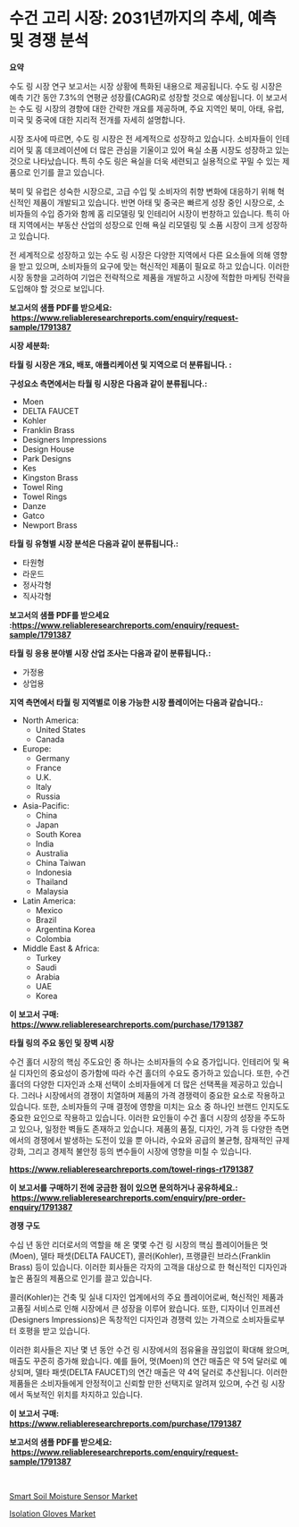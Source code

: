 <p><h1>수건 고리 시장: 2031년까지의 추세, 예측 및 경쟁 분석</h1></p><p><strong>요약</strong></p>
<p><p>수도 링 시장 연구 보고서는 시장 상황에 특화된 내용으로 제공됩니다. 수도 링 시장은 예측 기간 동안 7.3%의 연평균 성장률(CAGR)로 성장할 것으로 예상됩니다. 이 보고서는 수도 링 시장의 경향에 대한 간략한 개요를 제공하며, 주요 지역인 북미, 아태, 유럽, 미국 및 중국에 대한 지리적 전개를 자세히 설명합니다.</p><p>시장 조사에 따르면, 수도 링 시장은 전 세계적으로 성장하고 있습니다. 소비자들이 인테리어 및 홈 데코레이션에 더 많은 관심을 기울이고 있어 욕실 소품 시장도 성장하고 있는 것으로 나타났습니다. 특히 수도 링은 욕실을 더욱 세련되고 실용적으로 꾸밀 수 있는 제품으로 인기를 끌고 있습니다.</p><p>북미 및 유럽은 성숙한 시장으로, 고급 수입 및 소비자의 취향 변화에 대응하기 위해 혁신적인 제품이 개발되고 있습니다. 반면 아태 및 중국은 빠르게 성장 중인 시장으로, 소비자들의 수입 증가와 함께 홈 리모델링 및 인테리어 시장이 번창하고 있습니다. 특히 아태 지역에서는 부동산 산업의 성장으로 인해 욕실 리모델링 및 소품 시장이 크게 성장하고 있습니다.</p><p>전 세계적으로 성장하고 있는 수도 링 시장은 다양한 지역에서 다른 요소들에 의해 영향을 받고 있으며, 소비자들의 요구에 맞는 혁신적인 제품이 필요로 하고 있습니다. 이러한 시장 동향을 고려하여 기업은 전략적으로 제품을 개발하고 시장에 적합한 마케팅 전략을 도입해야 할 것으로 보입니다.</p></p>
<p><strong>보고서의 샘플 PDF를 받으세요: &nbsp;<a href="https://www.reliableresearchreports.com/enquiry/request-sample/1791387">https://www.reliableresearchreports.com/enquiry/request-sample/1791387</a></strong></p>
<p><strong>시장 세분화:</strong></p>
<p><strong> 타월 링 시장은 개요, 배포, 애플리케이션 및 지역으로 더 분류됩니다. :</strong></p>
<p><strong>구성요소 측면에서는 타월 링 시장은 다음과 같이 분류됩니다.:</strong></p>
<p><ul><li>Moen</li><li>DELTA FAUCET</li><li>Kohler</li><li>Franklin Brass</li><li>Designers Impressions</li><li>Design House</li><li>Park Designs</li><li>Kes</li><li>Kingston Brass</li><li>Towel Ring</li><li>Towel Rings</li><li>Danze</li><li>Gatco</li><li>Newport Brass</li></ul></p>
<p><strong> 타월 링 유형별 시장 분석은 다음과 같이 분류됩니다.:</strong></p>
<p><ul><li>타원형</li><li>라운드</li><li>정사각형</li><li>직사각형</li></ul></p>
<p><strong>보고서의 샘플 PDF를 받으세요 :<a href="https://www.reliableresearchreports.com/enquiry/request-sample/1791387">https://www.reliableresearchreports.com/enquiry/request-sample/1791387</a></strong></p>
<p><strong> 타월 링 응용 분야별 시장 산업 조사는 다음과 같이 분류됩니다.:</strong></p>
<p><ul><li>가정용</li><li>상업용</li></ul></p>
<p><strong>지역 측면에서 타월 링 지역별로 이용 가능한 시장 플레이어는 다음과 같습니다.:</strong></p>
<p><ul>
    <li>
        North America:
        <ul>
            <li>United States</li>
            <li>Canada</li>
        </ul>
    </li>
    <li>
        Europe:
        <ul>
            <li>Germany</li>
            <li>France</li>
            <li>U.K.</li>
            <li>Italy</li>
            <li>Russia</li>
        </ul>
    </li>
    <li>
        Asia-Pacific:
        <ul>
            <li>China</li>
            <li>Japan</li>
            <li>South Korea</li>
            <li>India</li>
            <li>Australia</li>
            <li>China Taiwan</li>
            <li>Indonesia</li>
            <li>Thailand</li>
            <li>Malaysia</li>
        </ul>
    </li>
    <li>
        Latin America:
        <ul>
            <li>Mexico</li>
            <li>Brazil</li>
            <li>Argentina Korea</li>
            <li>Colombia</li>
        </ul>
    </li>
    <li>
        Middle East & Africa:
        <ul>
            <li>Turkey</li>
            <li>Saudi</li>
            <li>Arabia</li>
            <li>UAE</li>
            <li>Korea</li>
        </ul>
    </li>
    </ul></p>
<p><strong>이 보고서 구매: &nbsp;<a href="https://www.reliableresearchreports.com/purchase/1791387">https://www.reliableresearchreports.com/purchase/1791387</a></strong></p>
<p><strong>타월 링의 주요 동인 및 장벽 시장</strong></p>
<p><p>수건 홀더 시장의 핵심 주도요인 중 하나는 소비자들의 수요 증가입니다. 인테리어 및 욕실 디자인의 중요성이 증가함에 따라 수건 홀더의 수요도 증가하고 있습니다. 또한, 수건 홀더의 다양한 디자인과 소재 선택이 소비자들에게 더 많은 선택폭을 제공하고 있습니다. 그러나 시장에서의 경쟁이 치열하며 제품의 가격 경쟁력이 중요한 요소로 작용하고 있습니다. 또한, 소비자들의 구매 결정에 영향을 미치는 요소 중 하나인 브랜드 인지도도 중요한 요인으로 작용하고 있습니다. 이러한 요인들이 수건 홀더 시장의 성장을 주도하고 있으나, 일정한 벽들도 존재하고 있습니다. 제품의 품질, 디자인, 가격 등 다양한 측면에서의 경쟁에서 발생하는 도전이 있을 뿐 아니라, 수요와 공급의 불균형, 잠재적인 규제 강화, 그리고 경제적 불안정 등의 변수들이 시장에 영향을 미칠 수 있습니다.</p></p>
<p><strong><a href="https://www.reliableresearchreports.com/towel-rings-r1791387">https://www.reliableresearchreports.com/towel-rings-r1791387</a></strong></p>
<p><strong>이 보고서를 구매하기 전에 궁금한 점이 있으면 문의하거나 공유하세요.: &nbsp;<a href="https://www.reliableresearchreports.com/enquiry/pre-order-enquiry/1791387">https://www.reliableresearchreports.com/enquiry/pre-order-enquiry/1791387</a></strong></p>
<p><strong>경쟁 구도</strong></p>
<p><p>수십 년 동안 리더로서의 역할을 해 온 몇몇 수건 링 시장의 핵심 플레이어들은 멋(Moen), 델타 패셋(DELTA FAUCET), 콜러(Kohler), 프랭클린 브라스(Franklin Brass) 등이 있습니다. 이러한 회사들은 각자의 고객을 대상으로 한 혁신적인 디자인과 높은 품질의 제품으로 인기를 끌고 있습니다.</p><p>콜러(Kohler)는 건축 및 실내 디자인 업계에서의 주요 플레이어로써, 혁신적인 제품과 고품질 서비스로 인해 시장에서 큰 성장을 이루어 왔습니다. 또한, 디자이너 인프레션(Designers Impressions)은 독창적인 디자인과 경쟁력 있는 가격으로 소비자들로부터 호평을 받고 있습니다.</p><p>이러한 회사들은 지난 몇 년 동안 수건 링 시장에서의 점유율을 끊임없이 확대해 왔으며, 매출도 꾸준히 증가해 왔습니다. 예를 들어, 멋(Moen)의 연간 매출은 약 5억 달러로 예상되며, 델타 패셋(DELTA FAUCET)의 연간 매출은 약 4억 달러로 추산됩니다. 이러한 제품들은 소비자들에게 안정적이고 신뢰할 만한 선택지로 알려져 있으며, 수건 링 시장에서 독보적인 위치를 차지하고 있습니다.</p></p>
<p><strong>이 보고서 구매: &nbsp; <a href="https://www.reliableresearchreports.com/purchase/1791387">https://www.reliableresearchreports.com/purchase/1791387</a></strong></p>
<p><strong>보고서의 샘플 PDF를 받으세요: &nbsp;<a href="https://www.reliableresearchreports.com/enquiry/request-sample/1791387">https://www.reliableresearchreports.com/enquiry/request-sample/1791387</a></strong><strong></strong></p>
<p>&nbsp;</p>
<p><p><a href="https://fearless-okapi-6c8.notion.site/Smart-Soil-Moisture-Sensor-Market-The-Key-To-Successful-Business-Strategy-Forecast-Till-2031-0f1089d2e86742fa950090308552791c">Smart Soil Moisture Sensor Market</a></p><p><a href="https://github.com/kathiaseamanalvaradovlprc2h/Market-Research-Report-List-2/blob/main/isolation-gloves-market.md">Isolation Gloves Market</a></p></p>